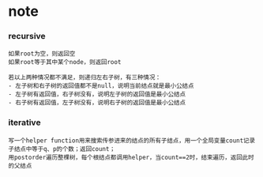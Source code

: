 # note

### recursive
    如果root为空，则返回空
    如果root等于其中某个node，则返回root

    若以上两种情况都不满足，则递归左右子树，有三种情况：
    - 左子树和右子树的返回值都不是null，说明当前结点就是最小公结点
    - 左子树有返回值，右子树没有，说明左子树的返回值是最小公结点
    - 右子树有返回值，左子树没有，说明右子树的返回值是最小公结点


### iterative
    写一个helper function用来搜索传参进来的结点的所有子结点，用一个全局变量count记录子结点中等于q、p的个数；返回count；
    用postorder遍历整棵树，每个根结点都调用helper，当count==2时，结束遍历，返回此时的父结点
